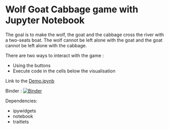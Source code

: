 # Wolf Goat Cabbage game with Jupyter Notebook

The goal is to make the wolf, the goat and the cabbage cross the river with a two-seats boat. 
The wolf cannot be left alone with the goat and the goat cannot be left alone with the cabbage. 

There are two ways to interact with the game :
* Using the buttons 
* Execute code in the cells below the visualisation

Link to the [Demo.ipynb](https://gitlab.u-psud.fr/edwige.gros/ipywidgets-games/blob/master/Wolf-Goat-Cabbage/Demo.ipynb)

Binder : [![Binder](https://mybinder.org/badge_logo.svg)](https://mybinder.org/v2/git/https%3A%2F%2Fgitlab.u-psud.fr%2Fedwige.gros%2Fipywidgets-games.git/master?filepath=%2FWolf-Goat-Cabbage%2FDemo.ipynb)


Dependencies:
* ipywidgets
* notebook
* traitlets